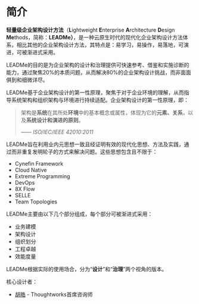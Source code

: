 # 简介

**轻量级企业架构设计方法**（**L**ightweight **E**nterprise **A**rchitecture **D**esign **Me**thods，简称：**LEADMe）**，是一种云原生时代的现代化企业架构设计方法体系，相比其他的企业架构设计方法，其特点是：易学习，易操作，易落地，可演进，可被渐进式采用。

LEADMe的目的是为企业架构的设计和治理提供可快速参考、借鉴和实施诊断的能力，通过聚焦20%的本质问题，从而解决80%的企业架构设计挑战，而非面面俱到和细微详尽。

LEADMe基于企业架构设计的第一性原理，聚焦于对于企业环境的理解，从而指导系统架构和组织架构与环境进行持续适配。企业架构设计的第一性原理，即：

> 架构是**系统**在其所处**环境**中的基本概念或属性，体现为它的**元素、关系**，以及**系统设计和演进的原则**。
>
> —— _ISO/IEC/IEEE 42010:2011_

LEADMe旨在利用业内元思想一致且经证明有效的现代化思想、方法及实践，通过而非重复发明轮子的方式来解决问题。这些思想包含且不限于：

* Cynefin Framework
* Cloud Native
* Extreme Programming
* DevOps
* 8X Flow
* SELLE
* Team Topologies

LEADMe主要由以下几个部分组成，每个部分可被渐进式采用：

* 业务建模
* 架构设计
* 组织划分
* 工程卓越
* 效能度量

LEADMe根据实际的使用场合，分为“**设计**”和“**治理**”两个视角的版本。

核心设计者：

* [胡皓](https://huhao.dev) - Thoughtworks首席咨询师

